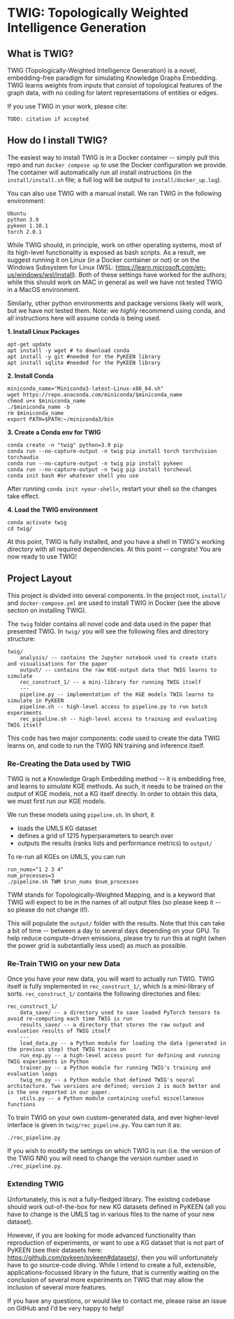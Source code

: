 # TWIG: Topologically Weighted Intelligence Generation

## What is TWIG?
TWIG (Topologically-Weighted Intelligence Generation) is a novel, embedding-free paradigm for simulating Knowledge Graphs Embedding. TWIG learns weights from inputs that consist of topological features of the graph data, with no coding for latent representations of entities or edges.

If you use TWIG in your work, please cite:
```
TODO: citation if accepted
```

## How do I install TWIG?
The easiest way to install TWIG is in a Docker container -- simply pull this repo and run `docker compose up` to use the Docker configuration we provide. The container will automatically run all install instructions (in the `install/install.sh` file; a full log will be output to `install/docker_up.log`).

You can also use TWIG with a manual install. We ran TWIG in the following environment:
```
Ubuntu
python 3.9
pykeen 1.10.1
torch 2.0.1
```

While TWIG should, in principle, work on other operating systems, most of its high-level functionality is exposed as bash scripts. As a result, we suggest running it on Linux (in a Docker container or not) or on the Windows Subsystem for Linux (WSL: https://learn.microsoft.com/en-us/windows/wsl/install). Both of these settings have worked for the authors; while this should work on MAC in general as well we have not tested TWIG in a MacOS environment.

Similarly, other python environments and package versions likely will work, but we have not tested them. Note: we *highly* recommend using conda, and all instructions here will assume conda is being used.

**1. Install Linux Packages**
```
apt-get update
apt install -y wget # to download conda
apt install -y git #needed for the PyKEEN library
apt install sqlite #needed for the PyKEEN library
```

**2. Install Conda**
```
miniconda_name="Miniconda3-latest-Linux-x86_64.sh"
wget https://repo.anaconda.com/miniconda/$miniconda_name
chmod u+x $miniconda_name
./$miniconda_name -b
rm $miniconda_name
export PATH=$PATH:~/miniconda3/bin
```

**3. Create a Conda env for TWIG**
```
conda create -n "twig" python=3.9 pip
conda run --no-capture-output -n twig pip install torch torchvision torchaudio
conda run --no-capture-output -n twig pip install pykeen
conda run --no-capture-output -n twig pip install torcheval
conda init bash #or whatever shell you use
```

After running `conda init <your-shell>`, restart your shell so the changes take effect.

**4. Load the TWIG environment**
```
conda activate twig
cd twig/
```

At this point, TWIG is fully installed, and you have a shell in TWIG's working directory with all required dependencies. At this point -- congrats! You are now ready to use TWIG!

## Project Layout
This project is divided into several components. In the project root, `install/` and `docker-compose.yml` are used to install TWIG in Docker (see the above section on installing TWIG).

The `twig` folder contains all novel code and data used in the paper that presented TWIG. In `twig/` you will see the following files and directory structure:

```
twig/
    analysis/ -- contains the Jupyter notebook used to create stats and visualisations for the paper
    output/ -- contains the raw KGE-output data that TWIG learns to simulate
    rec_construct_1/ -- a mini-library for running TWIG itself
    ---
    pipeline.py -- implementation of the KGE models TWIG learns to simulate in PyKEEN
    pipeline.sh -- high-level access to pipeline.py to run batch experiments
    rec_pipeline.sh -- high-level access to training and evaluating TWIG itself
```

This code has two major components: code used to create the data TWIG learns on, and code to run the TWIG NN training and inference itself.

### Re-Creating the Data used by TWIG
TWIG is not a Knowledge Graph Embedding method -- it is embedding free, and learns to *simulate* KGE methods. As such, it needs to be trained on the *output* of KGE models, not a KG itself directly. In order to obtain this data, we must first run our KGE models. 

We run these models using `pipeline.sh`. In short, it
- loads the UMLS KG dataset
- defines a grid of 1215 hyperparameters to search over
- outputs the results (ranks lists and performance metrics) to `output/`

To re-run all KGEs on UMLS, you can run
```
run_nums="1 2 3 4"
num_processes=3
./pipeline.sh TWM $run_nums $num_processes
```

TWM stands for Topologically-Weighted Mapping, and is a keyword that TWIG will expect to be in the names of all output files (so please keep it -- so please do not change it!).

This will populate the `output/` folder with the results. Note that this can take a bit of time -- between a day to several days depending on your GPU. To help reduce compute-driven emissions, please try to run this at night (when the power grid is substantially less used) as much as possible.

### Re-Train TWIG on your new Data
Once you have your new data, you will want to actually run TWIG. TWIG itself is fully implemented in `rec_construct_1/`, which is a mini-library of sorts. `rec_construct_1/` contains the following directories and files:
```
rec_construct_1/
    data_save/ -- a directory used to save loaded PyTorch tensors to avoid re-computing each time TWIG is run
    results_save/ -- a directory that stores the raw output and evaluation results of TWIG itself
    ---
    load_data.py -- a Python module for loading the data (generated in the previous step) that TWIG trains on
    run_exp.py -- a high-level access point for defining and running TWIG experiments in Python
    trainer.py -- a Python module for running TWIG's training and evaluation loops
    twig_nn.py -- a Python module that defined TWIG's neural architecture. Two versions are defined; version 2 is much better and is the one reported in our paper.
    utils.py -- a Python module containing useful miscellaneous functions
```

To train TWIG on your own custom-generated data, and ever higher-level interface is given in `twig/rec_pipeline.py`. You can run it as:
```
./rec_pipeline.py
```

If you wish to modify the settings on which TWIG is run (i.e. the version of the TWIG NN) you will need to change the version number used in `./rec_pipeline.py`.

### Extending TWIG
Unfortunately, this is not a fully-fledged library. The existing codebase should work out-of-the-box for new KG datasets defined in PyKEEN (all you have to change is the UMLS tag in various files to the name of your new dataset).

However, if you are looking for mode advanced functionality than reproduction of experiments, or want to use a KG dataset that is not part of PyKEEN (see their datasets here: https://github.com/pykeen/pykeen#datasets), then you will unfortunately have to go source-code diving. While I intend to create a full, extensible, applications-focussed library in the future, that is currently waiting on the conclusion of several more experiments on TWIG that may allow the inclusion of several more features.

If you have any questions, or would like to contact me, please raise an issue on GitHub and I'd be very happy to help!
